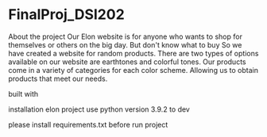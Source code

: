 # FinalProj_DSI202
About the project
Our Elon website is for anyone who wants to shop for themselves or others on the big day. But don't know what to buy So we have created a website for random products. There are two types of options available on our website are earthtones and colorful tones. Our products come in a variety of categories for each color scheme. Allowing us to obtain products that meet our needs.

built with

installation
elon project use python version 3.9.2 to dev

please install requirements.txt
before run project
